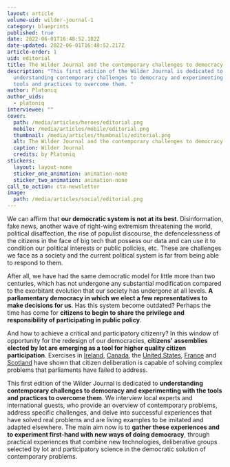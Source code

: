 ```yaml
---
layout: article
volume-uid: wilder-journal-1
category: blueprints
published: true
date: 2022-06-01T16:48:52.182Z
date-updated: 2022-06-01T16:48:52.217Z
article-order: 1
uid: editorial
title: The Wilder Journal and the contemporary challenges to democracy
description: "This first edition of the Wilder Journal is dedicated to
  understanding contemporary challenges to democracy and experimenting with the
  tools and practices to overcome them. "
author: Platoniq
author_uids:
  - platoniq
interviewee: ""
cover:
  path: /media/articles/heroes/editorial.png
  mobile: /media/articles/mobile/editorial.png
  thumbnail: /media/articles/thumbnails/editorial.png
  alt: The Wilder Journal and the contemporary challenges to democracy
  caption: Wilder Journal
  credits: by Platoniq
stickers:
  layout: layout-none
  sticker_one_animation: animation-none
  sticker_two_animation: animation-none
call_to_action: cta-newsletter
image:
  path: /media/articles/social/editorial.png
---
```

We can affirm that **our democratic system is not at its best**. Disinformation, fake news, another wave of right-wing extremism threatening the world, political disaffection, the rise of populist discourse, the defencelessness of the citizens in the face of big tech that possess our data and can use it to condition our political interests or public policies, etc. These are challenges we face as a society and the current political system is far from being able to respond to them.

After all, we have had the same democratic model for little more than two centuries, which has not undergone any substantial modification compared to the exorbitant evolution that our society has undergone at all levels. **A parliamentary democracy in which we elect a few representatives to make decisions for us**. Has this system become outdated? Perhaps the time has come for **citizens to begin to share the privilege and responsibility of participating in public policy**.

And how to achieve a critical and participatory citizenry? In this window of opportunity for the redesign of our democracies, **citizens' assemblies elected by lot are emerging as a tool for higher quality citizen participation**. Exercises in [Ireland](https://www.citizensassembly.ie/en), [Canada](https://www.masslbp.com/resources), the [United States](https://healthydemocracy.org/cir/or), [France](https://www.conventioncitoyennepourleclimat.fr/en/) and [Scotland](https://webarchive.nrscotland.gov.uk/20220321133037/https://www.climateassembly.scot/) have shown that citizen deliberation is capable of solving complex problems that parliaments have failed to address.

This first edition of the Wilder Journal is dedicated to **understanding contemporary challenges to democracy and experimenting with the tools and practices to overcome them**. We interview local experts and international guests, who provide an overview of contemporary problems, address specific challenges, and delve into successful experiences that have solved real problems and are living examples to be imitated and adapted elsewhere. The main aim now is to **gather these experiences and to experiment first-hand with new ways of doing democracy**, through practical experiences that combine new technologies, deliberative groups selected by lot and participatory science in the democratic solution of contemporary problems.